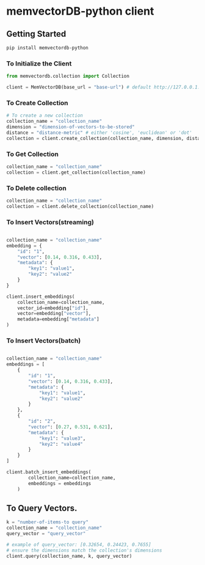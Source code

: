# memvectorDB-python client

## Getting Started

```bash
pip install memvectordb-python
```

### To Initialize the Client

```python
from memvectordb.collection import Collection

client = MemVectorDB(base_url = "base-url") # default http://127.0.0.1:8000
```

### To Create Collection

```python
# To create a new collection
collection_name = "collection_name"
dimension = "dimension-of-vectors-to-be-stored"
distance = "distance-metric" # either 'cosine', 'euclidean' or 'dot'
collection = client.create_collection(collection_name, dimension, distance)

```

### To Get Collection

```python
collection_name = "collection_name"
collection = client.get_collection(collection_name)
```

### To Delete collection

```python
collection_name = "collection_name"
collection = client.delete_collection(collection_name)
```
### To Insert Vectors(streaming)
```python

collection_name = "collection_name"
embedding = {
    "id": "1",
    "vector": [0.14, 0.316, 0.433],
    "metadata": {
        "key1": "value1",
        "key2": "value2"
    }
}

client.insert_embeddings(
    collection_name=collection_name, 
    vector_id=embedding["id"], 
    vector=embedding["vector"], 
    metadata=embedding["metadata"]
)
```

### To Insert Vectors(batch)

```python

collection_name = "collection_name"
embeddings = [
    {
        "id": "1",
        "vector": [0.14, 0.316, 0.433],
        "metadata": {
            "key1": "value1",
            "key2": "value2"
        }
    },
    {
        "id": "2",
        "vector": [0.27, 0.531, 0.621],
        "metadata": {
            "key1": "value3",
            "key2": "value4"
        }
    }
]

client.batch_insert_embeddings(
        collection_name=collection_name, 
        embeddings = embeddings
    )
```
## To Query Vectors.

```python
k = "number-of-items-to query"
collection_name = "collection_name"
query_vector = "query_vector"

# example of query_vector: [0.32654, 0.24423, 0.7655] 
# ensure the dimensions match the collection's dimensions
client.query(collection_name, k, query_vector)
```
